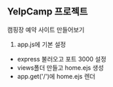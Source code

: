 ## YelpCamp 프로젝트

캠핑장 예약 사이트 만들어보기

1. app.js에 기본 설정

- express 불러오고 포트 3000 설정
- views폴더 만들고 home.ejs 생성
- app.get('/')에 home.ejs 렌더
